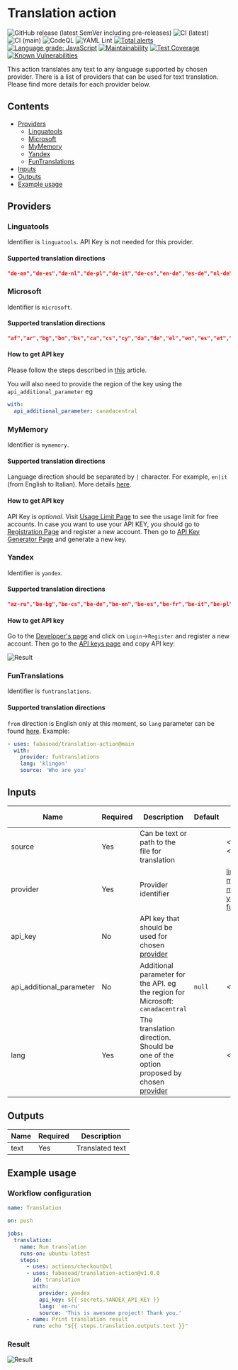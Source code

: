 # Translation action

![GitHub release (latest SemVer including pre-releases)](https://img.shields.io/github/v/release/fabasoad/translation-action?include_prereleases) ![CI (latest)](https://github.com/fabasoad/translation-action/workflows/CI%20(latest)/badge.svg) ![CI (main)](https://github.com/fabasoad/translation-action/workflows/CI%20(main)/badge.svg) ![CodeQL](https://github.com/fabasoad/translation-action/workflows/CodeQL/badge.svg) ![YAML Lint](https://github.com/fabasoad/translation-action/workflows/YAML%20Lint/badge.svg) [![Total alerts](https://img.shields.io/lgtm/alerts/g/fabasoad/translation-action.svg?logo=lgtm&logoWidth=18)](https://lgtm.com/projects/g/fabasoad/translation-action/alerts/) [![Language grade: JavaScript](https://img.shields.io/lgtm/grade/javascript/g/fabasoad/translation-action.svg?logo=lgtm&logoWidth=18)](https://lgtm.com/projects/g/fabasoad/translation-action/context:javascript) [![Maintainability](https://api.codeclimate.com/v1/badges/84bb3beceb9503272bc9/maintainability)](https://codeclimate.com/github/fabasoad/translation-action/maintainability) [![Test Coverage](https://api.codeclimate.com/v1/badges/84bb3beceb9503272bc9/test_coverage)](https://codeclimate.com/github/fabasoad/translation-action/test_coverage) [![Known Vulnerabilities](https://snyk.io/test/github/fabasoad/translation-action/badge.svg?targetFile=package.json)](https://snyk.io/test/github/fabasoad/translation-action?targetFile=package.json)

This action translates any text to any language supported by chosen provider. There is a list of providers that can be used for text translation. Please find more details for each provider below.

## Contents

- [Providers](#providers)
  - [Linguatools](#linguatools)
  - [Microsoft](#microsoft)
  - [MyMemory](#mymemory)
  - [Yandex](#yandex)
  - [FunTranslations](#funtranslations)
- [Inputs](#inputs)
- [Outputs](#outputs)
- [Example usage](#example-usage)

## Providers

### Linguatools

Identifier is `linguatools`. API Key is not needed for this provider.

#### Supported translation directions

```json
"de-en","de-es","de-nl","de-pl","de-it","de-cs","en-de","es-de","nl-de","pl-de","it-de","cs-de"
```

### Microsoft

Identifier is `microsoft`.

#### Supported translation directions

```json
"af","ar","bg","bn","bs","ca","cs","cy","da","de","el","en","es","et","fa","fi","fr","he","hi","hr","ht","hu","id","is","it","ja","ko","lt","lv","ms","mt","mww","nb","nl","pl","pt","ro","ru","sk","sl","sr-Latn","sv","sw","ta","th","tlh-Latn","tr","uk","ur","vi","zh-Hans"
```

#### How to get API key

Please follow the steps described in [this](https://docs.microsoft.com/en-us/azure/cognitive-services/translator/translator-text-how-to-signup) article.

You will also need to provide the region of the key using the `api_additional_parameter` eg

```YAML
with:
  api_additional_parameter: canadacentral
```

### MyMemory

Identifier is `mymemory`.

#### Supported translation directions

Language direction should be separated by `|` character. For example, `en|it` (from English to Italian). More details [here](https://mymemory.translated.net/doc/spec.php).

#### How to get API key

API Key is _optional_. Visit [Usage Limit Page](https://mymemory.translated.net/doc/usagelimits.php) to see the usage limit for free accounts. In case you want to use your API KEY, you should go to [Registration Page](https://www.translated.net/top/) and register a new account. Then go to [API Key Generator Page](https://mymemory.translated.net/doc/keygen.php) and generate a new key.

### Yandex

Identifier is `yandex`.

#### Supported translation directions

```json
"az-ru","be-bg","be-cs","be-de","be-en","be-es","be-fr","be-it","be-pl","be-ro","be-ru","be-sr","be-tr","bg-be","bg-ru","bg-uk","ca-en","ca-ru","cs-be","cs-en","cs-ru","cs-uk","da-en","da-ru","de-be","de-en","de-es","de-fr","de-it","de-ru","de-tr","de-uk","el-en","el-ru","en-be","en-ca","en-cs","en-da","en-de","en-el","en-es","en-et","en-fi","en-fr","en-hu","en-it","en-lt","en-lv","en-mk","en-nl","en-no","en-pt","en-ru","en-sk","en-sl","en-sq","en-sv","en-tr","en-uk","es-be","es-de","es-en","es-ru","es-uk","et-en","et-ru","fi-en","fi-ru","fr-be","fr-de","fr-en","fr-ru","fr-uk","hr-ru","hu-en","hu-ru","hy-ru","it-be","it-de","it-en","it-ru","it-uk","lt-en","lt-ru","lv-en","lv-ru","mk-en","mk-ru","nl-en","nl-ru","no-en","no-ru","pl-be","pl-ru","pl-uk","pt-en","pt-ru","ro-be","ro-ru","ro-uk","ru-az","ru-be","ru-bg","ru-ca","ru-cs","ru-da","ru-de","ru-el","ru-en","ru-es","ru-et","ru-fi","ru-fr","ru-hr","ru-hu","ru-hy","ru-it","ru-lt","ru-lv","ru-mk","ru-nl","ru-no","ru-pl","ru-pt","ru-ro","ru-sk","ru-sl","ru-sq","ru-sr","ru-sv","ru-tr","ru-uk","sk-en","sk-ru","sl-en","sl-ru","sq-en","sq-ru","sr-be","sr-ru","sr-uk","sv-en","sv-ru","tr-be","tr-de","tr-en","tr-ru","tr-uk","uk-bg","uk-cs","uk-de","uk-en","uk-es","uk-fr","uk-it","uk-pl","uk-ro","uk-ru","uk-sr","uk-tr"
```

#### How to get API key

Go to the [Developer's page](https://translate.yandex.com/developers) and click on `Login`->`Register` and register a new account. Then go to the [API keys page](https://translate.yandex.com/developers/keys) and copy API key:

![Result](https://raw.githubusercontent.com/fabasoad/translation-action/main/screenshots/screenshot-yandex-api-key.png)

### FunTranslations

Identifier is `funtranslations`.

#### Supported translation directions

`from` direction is English only at this moment, so `lang` parameter can be found [here](https://funtranslations.com/api/). Example:

```yaml
- uses: fabasoad/translation-action@main
  with:
    provider: funtranslations
    lang: 'klingon'
    source: 'Who are you'
```

## Inputs

| Name                     | Required | Description                                                                                      | Default | Possible values                                                                                                                     |
|--------------------------|----------|--------------------------------------------------------------------------------------------------|---------|-------------------------------------------------------------------------------------------------------------------------------------|
| source                   | Yes      | Can be text or path to the file for translation                                                  |         | _&lt;Path&gt;_,_&lt;String&gt;_                                                                                                     |
| provider                 | Yes      | Provider identifier                                                                              |         | [linguatools](#linguatools), [microsoft](#microsoft), [mymemory](#mymemory), [yandex](#yandex), [funtranslations](#funtranslations) |
| api_key                  | No       | API key that should be used for chosen [provider](#providers)                                    |         |                                                                                                                                     |
| api_additional_parameter | No       | Additional parameter for the API. eg the region for Microsoft: `canadacentral`                   | `null`  | _&lt;String&gt;_                                                                                                                    |
| lang                     | Yes      | The translation direction. Should be one of the option proposed by chosen [provider](#providers) |         | _&lt;String&gt;_                                                                                                                    |

## Outputs

| Name | Required | Description     |
|------|----------|-----------------|
| text | Yes      | Translated text |

## Example usage

### Workflow configuration

```yaml
name: Translation

on: push

jobs:
  translation:
    name: Run translation
    runs-on: ubuntu-latest
    steps:
      - uses: actions/checkout@v1
      - uses: fabasoad/translation-action@v1.0.0
        id: translation
        with:
          provider: yandex
          api_key: ${{ secrets.YANDEX_API_KEY }}
          lang: 'en-ru'
          source: 'This is awesome project! Thank you.'
      - name: Print translation result
        run: echo "${{ steps.translation.outputs.text }}"
```

### Result

![Result](screenshots/screenshot-yandex-result.png)
